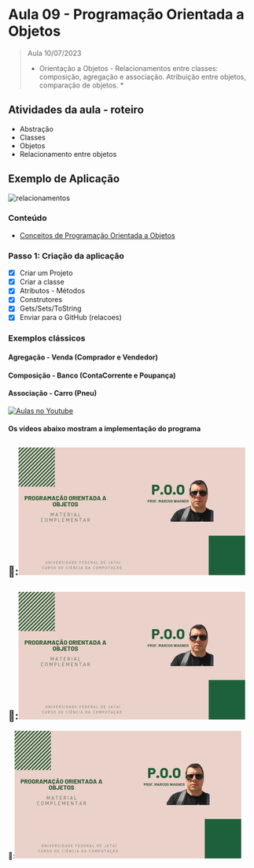 # Aula 09 - Programação Orientada a Objetos

> Aula 10/07/2023
> 
>  * Orientação a Objetos - Relacionamentos entre classes: composição, agregação e associação. Atribuição entre objetos, comparação de objetos. *

## Atividades da aula - roteiro
- Abstração
- Classes
- Objetos
- Relacionamento entre objetos

## Exemplo de Aplicação 
![relacionamentos](https://user-images.githubusercontent.com/81576640/138146350-1eb9be8d-43b7-446f-bb10-8da0865286c8.jpg)



### Conteúdo
- [Conceitos de Programação Orientada a Objetos](Conteudo_POO.pdf)


### Passo 1: Criação da aplicação
- [x]  Criar um Projeto
- [x]  Criar a classe 
- [x]  Atributos - Métodos
- [x]  Construtores
- [x]  Gets/Sets/ToString
- [x]  Enviar para o GitHub (relacoes) 

### Exemplos clássicos
#### Agregação - Venda (Comprador e Vendedor)
#### Composição - Banco (ContaCorrente e Poupança)
#### Associação - Carro (Pneu)


[![Aulas no Youtube](https://github.com/marcoswagner-commits/gestao_obras_aula_daw/blob/cb3e2ea9547f9ddc831277f07919c3e78451eb92/yt-icon.png)](https://www.youtube.com/channel/UCfO-aJxKLqau0TnL0AfNAvA)

####  Os vídeos abaixo mostram a implementação do programa

🥇:[![material complementar aula09](Capa_Videos_POO.png)](https://www.youtube.com/watch?v=2pUYtS8zX90)
-
🥈:[![material complementar aula09](Capa_Videos_POO.png)](https://www.youtube.com/watch?v=2Fh_v8Dc4X0)
-
🥉:[![material complementar aula09](Capa_Videos_POO.png)](https://www.youtube.com/watch?v=T6Oa4BDSDcY)


